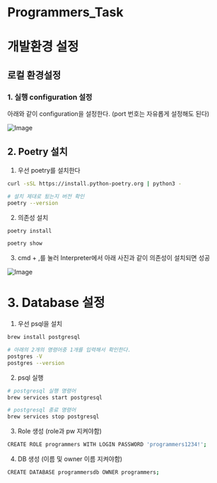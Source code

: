 # Programmers_Task

# 개발환경 설정

## 로컬 환경설정

### 1. 실행 configuration 설정

아래와 같이 configuration을 설정한다. (port 번호는 자유롭게 설정해도 된다)

![Image](https://github.com/user-attachments/assets/40c01d53-0b67-4691-9724-7d43ef1fade4)

## 2. Poetry 설치

1. 우선 poetry를 설치한다

```bash
curl -sSL https://install.python-poetry.org | python3 -

# 설치 제대로 됬는지 버전 확인
poetry --version
```

2. 의존성 설치

```bash
poetry install

poetry show
```

3. cmd + ,를 눌러 Interpreter에서 아래 사진과 같이 의존성이 설치되면 성공

![Image](https://github.com/user-attachments/assets/0c74ad50-4d6b-415a-b070-39b2a41ed756)


# 3. Database 설정
1. 우선 psql을 설치

```bash
brew install postgresql

# 아래의 2개의 명령어중 1개를 입력해서 확인한다.
postgres -V 
postgres --version
```

2. psql 실행

```bash
# postgresql 실행 명령어
brew services start postgresql 

# postgresql 종료 명령어
brew services stop postgresql
```

3. Role 생성 (role과 pw 지켜야함)

```bash
CREATE ROLE programmers WITH LOGIN PASSWORD 'programmers1234!';
```

4. DB 생성 (이름 및 owner 이름 지켜야함)

```bash
CREATE DATABASE programmersdb OWNER programmers;
```
